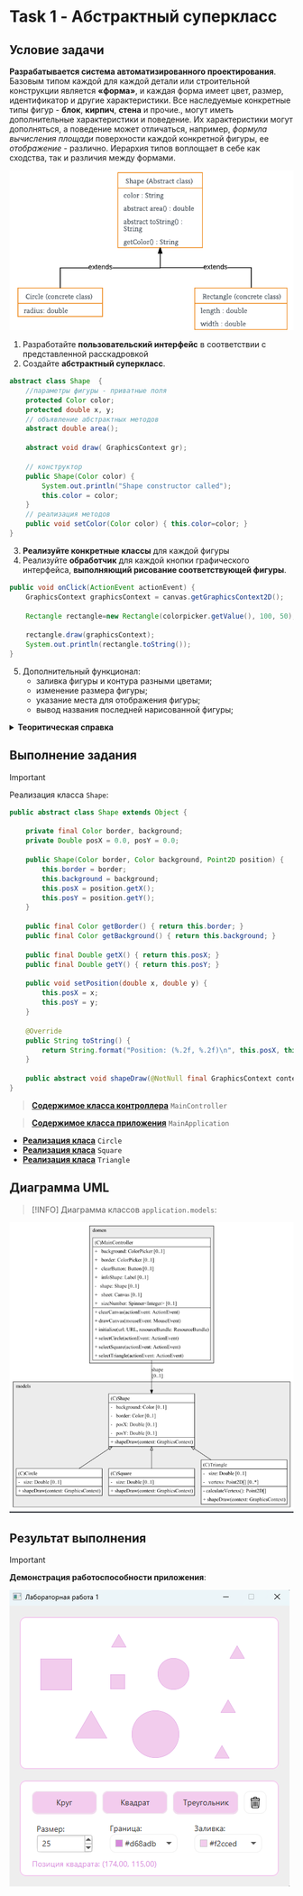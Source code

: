 # Task 1 - Абстрактный суперкласс

## Условие задачи
__Разрабатывается система автоматизированного проектирования__. Базовым типом каждой  для каждой детали или строительной конструкции является __«форма»__, и каждая форма имеет цвет, размер, идентификатор и другие характеристики. Все наследуемые конкретные типы фигур - __блок__, __кирпич__, __стена__ и прочие., могут иметь дополнительные характеристики и поведение. Их характеристики могут дополняться, а  поведение может отличаться, например, _формула вычисления площади_ поверхности каждой конкретной  фигуры, ее _отображение_ - различно. Иерархия типов воплощает в себе как сходства, так и различия между формами.

![Абстрактный суперкласс](./docs/АбстрактныйСуперкласс.png)

1. Разработайте __пользовательский интерфейс__ в соответствии с представленной расскадровкой
2. Создайте __абстрактный суперкласс__.
```java
abstract class Shape  { 
    //параметры фигуры - приватные поля
    protected Color color; 
    protected double x, y;
    // объявление абстрактных методов
    abstract double area(); 

    abstract void draw( GraphicsContext gr);   

    // конструктор
    public Shape(Color color) { 
        System.out.println("Shape constructor called"); 
        this.color = color;     
    } 
    // реализация методов
    public void setColor(Color color) { this.color=color; } 
} 
```
3. __Реализуйте конкретные классы__ для каждой фигуры
4. Реализуйте __обработчик__ для каждой кнопки графического интерфейса, __выполняющий рисование соответствующей фигуры__.
```java
public void onClick(ActionEvent actionEvent) {
    GraphicsContext graphicsContext = canvas.getGraphicsContext2D();

    Rectangle rectangle=new Rectangle(colorpicker.getValue(), 100, 50);

    rectangle.draw(graphicsContext);
    System.out.println(rectangle.toString());
}
```
5. Дополнительный функционал:
    - заливка фигуры и контура разными цветами;
    - изменение размера фигуры;
    - указание места для отображения фигуры;
    - вывод названия последней нарисованной фигуры;

<details>
    <summary><b>Теоритическая справка</b></summary>
    <p>
        <b>Наследование</b> - Общая логика связанных классов определяется в суперклассе. 
        Варианты поведения, зависящие от конкретного наследника, размещаются в методах с одинаковой сигнатурой и эти методы абстрактные.
    </p>
    <p>
        <b>Abstract Superclass</b>. Класс, выступающий в этой роли, представляет собой абст­рактный суперкласс, в котором инкапсулирована общая логика связанных клас­сов. Связанные классы расширяют этот класс. Таким образом, они могут на­следовать его методы. Методы с одинаковыми сигнатурами и общей логикой для всех связанных классов помещаются в суперкласс, поэтому логика этих ме­тодов может наследоваться всеми подклассами данного суперкласса. Методы с зависящей от конкретного подкласса данного суперкласса логикой, но с оди­наковыми сигнатурами, объявляются в абстрактном классе как абстрактные методы, тем самым гарантируя, что каждый конкретный подкласс будет иметь методы с такими же сигнатурами.
    </p>
    <p>
        <b>ConcreteClass1, ConcreteClass2 и т.д</b>. Класс, выступающий в этой роли, представ­ляет собой конкретный класс, чья логика и назначение связаны с другими конкретными классами. Методы, общие для этих связанных классов, помеща­ются в абстрактный суперкласс.
    </p>
<hr/>
    <img src="./docs/Шаблон.png" alt="Делегирование вместо множественного наследования" />
</details>

## Выполнение задания

> [!IMPORTANT]
> Реализация класса `Shape`:

```java
public abstract class Shape extends Object {

    private final Color border, background;
    private Double posX = 0.0, posY = 0.0;

    public Shape(Color border, Color background, Point2D position) {
        this.border = border;
        this.background = background;
        this.posX = position.getX();
        this.posY = position.getY();
    }

    public final Color getBorder() { return this.border; }
    public final Color getBackground() { return this.background; }

    public final Double getX() { return this.posX; }
    public final Double getY() { return this.posY; }

    public void setPosition(double x, double y) {
        this.posX = x;
        this.posY = y;
    }

    @Override
    public String toString() {
        return String.format("Position: (%.2f, %.2f)\n", this.posX, this.posY);
    }

    public abstract void shapeDraw(@NotNull final GraphicsContext context) throws Exception;
}
```

> [__Содержимое класса контроллера__](./src/main/java/application/domen/MainController.java) `MainController`

> [__Содержимое класса приложения__](./src/main/java/application/domen/MainApplication.java) `MainApplication`

- [__Реализация класа__](./src/main/java/application/models/Circle.java) `Circle`
- [__Реализация класа__](./src/main/java/application/models/Square.java) `Square`
- [__Реализация класа__](./src/main/java/application/models/Triangle.java) `Triangle` 

## Диаграмма UML
> [!INFO]
> Диаграмма классов `application.models`:

![Результат выполнения](docs/Диаграмма.png)

## Результат выполнения

> [!IMPORTANT]
> __Демонстрация работоспособности приложения__:

![Результат выполнения](docs/Выполнение.png)
